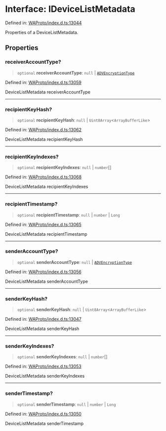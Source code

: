# Interface: IDeviceListMetadata

Defined in: [WAProto/index.d.ts:13044](https://github.com/Fokusdotid/bail/blob/8b525f9ebcc20cb9acd0f880b6ad58976e38b117/WAProto/index.d.ts#L13044)

Properties of a DeviceListMetadata.

## Properties

### receiverAccountType?

> `optional` **receiverAccountType**: `null` \| [`ADVEncryptionType`](../enumerations/ADVEncryptionType.md)

Defined in: [WAProto/index.d.ts:13059](https://github.com/Fokusdotid/bail/blob/8b525f9ebcc20cb9acd0f880b6ad58976e38b117/WAProto/index.d.ts#L13059)

DeviceListMetadata receiverAccountType

***

### recipientKeyHash?

> `optional` **recipientKeyHash**: `null` \| `Uint8Array`\<`ArrayBufferLike`\>

Defined in: [WAProto/index.d.ts:13062](https://github.com/Fokusdotid/bail/blob/8b525f9ebcc20cb9acd0f880b6ad58976e38b117/WAProto/index.d.ts#L13062)

DeviceListMetadata recipientKeyHash

***

### recipientKeyIndexes?

> `optional` **recipientKeyIndexes**: `null` \| `number`[]

Defined in: [WAProto/index.d.ts:13068](https://github.com/Fokusdotid/bail/blob/8b525f9ebcc20cb9acd0f880b6ad58976e38b117/WAProto/index.d.ts#L13068)

DeviceListMetadata recipientKeyIndexes

***

### recipientTimestamp?

> `optional` **recipientTimestamp**: `null` \| `number` \| `Long`

Defined in: [WAProto/index.d.ts:13065](https://github.com/Fokusdotid/bail/blob/8b525f9ebcc20cb9acd0f880b6ad58976e38b117/WAProto/index.d.ts#L13065)

DeviceListMetadata recipientTimestamp

***

### senderAccountType?

> `optional` **senderAccountType**: `null` \| [`ADVEncryptionType`](../enumerations/ADVEncryptionType.md)

Defined in: [WAProto/index.d.ts:13056](https://github.com/Fokusdotid/bail/blob/8b525f9ebcc20cb9acd0f880b6ad58976e38b117/WAProto/index.d.ts#L13056)

DeviceListMetadata senderAccountType

***

### senderKeyHash?

> `optional` **senderKeyHash**: `null` \| `Uint8Array`\<`ArrayBufferLike`\>

Defined in: [WAProto/index.d.ts:13047](https://github.com/Fokusdotid/bail/blob/8b525f9ebcc20cb9acd0f880b6ad58976e38b117/WAProto/index.d.ts#L13047)

DeviceListMetadata senderKeyHash

***

### senderKeyIndexes?

> `optional` **senderKeyIndexes**: `null` \| `number`[]

Defined in: [WAProto/index.d.ts:13053](https://github.com/Fokusdotid/bail/blob/8b525f9ebcc20cb9acd0f880b6ad58976e38b117/WAProto/index.d.ts#L13053)

DeviceListMetadata senderKeyIndexes

***

### senderTimestamp?

> `optional` **senderTimestamp**: `null` \| `number` \| `Long`

Defined in: [WAProto/index.d.ts:13050](https://github.com/Fokusdotid/bail/blob/8b525f9ebcc20cb9acd0f880b6ad58976e38b117/WAProto/index.d.ts#L13050)

DeviceListMetadata senderTimestamp
